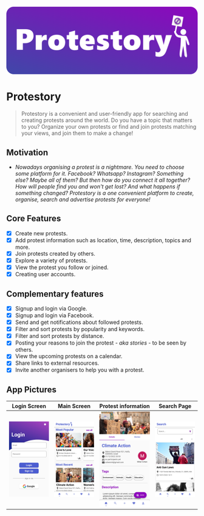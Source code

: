 ![repo_banner](https://github.com/Tal-Dahann/Protestory/blob/master/assets/docs-images/repo_banner.png)

# Protestory

> Protestory is a convenient and user-friendly app for searching and creating protests around the world.
> Do you have a topic that matters to you? Organize your own protests or find and join protests matching your views, and join them to make a change!

## Motivation

* *Nowadays organising a protest is a nightmare. You need to choose some platform for it. Facebook? Whatsapp? Instagram? Something else? Maybe all of them? But then how do you connect it all together? How will people find you and won't get lost? And what happens if something changed? Protestory is a one convenient platform to create, organise, search and advertise protests for everyone!*

## Core Features

* [X] Create new protests.
* [X] Add protest information such as location, time, description, topics and more.
* [X] Join protests created by others.
* [X] Explore a variety of protests.
* [X] View the protest you follow or joined.
* [X] Creating user accounts.

## Complementary features

* [X] Signup and login via Google.
* [X] Signup and login via Facebook.
* [X] Send and get notifications about followed protests.
* [X] Filter and sort protests by popularity and keywords.
* [X] Filter and sort protests by distance.
* [X] Posting your reasons to join the protest - *aka stories* - to be seen by others.
* [X] View the upcoming protests on a calendar.
* [X] Share links to external resources.
* [X] Invite another organisers to help you with a protest.

## App Pictures

| Login Screen                                                                                                  | Main Screen                                                                                                   | Protest information                                                                                                    | Search Page                                                                                                   |
| ------------------------------------------------------------------------------------------------------------- | ------------------------------------------------------------------------------------------------------------- | ---------------------------------------------------------------------------------------------------------------------- | ------------------------------------------------------------------------------------------------------------- |
| ![login_screen](https://github.com/Tal-Dahann/Protestory/blob/master/assets/docs-images/login_page.jpg) | ![main_screen](https://github.com/Tal-Dahann/Protestory/blob/master/assets/docs-images/main_screen.jpg) | ![protest_info](https://github.com/Tal-Dahann/Protestory/blob/master/assets/docs-images/protest_information.jpg) | ![search_page](https://github.com/Tal-Dahann/Protestory/blob/master/assets/docs-images/search_page.jpg) |
